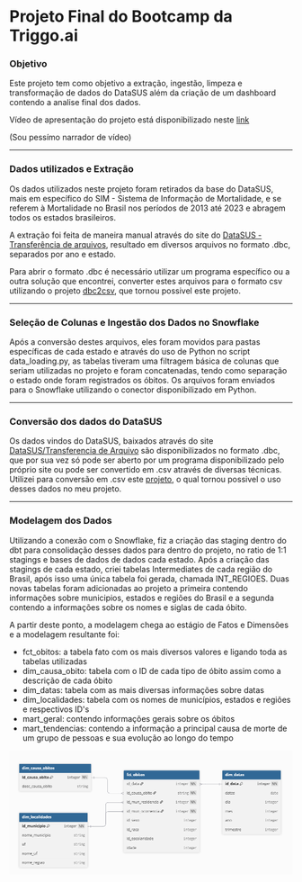 # Projeto Final do Bootcamp da Triggo.ai

### Objetivo

Este projeto tem como objetivo a extração, ingestão, limpeza e transformação de dados do DataSUS além da criação de um dashboard contendo a analise final dos dados.

Vídeo de apresentação do projeto está disponibilizado neste [link](https://youtu.be/Sh6PbnDsKN8)

(Sou pessímo narrador de vídeo)

---


### Dados utilizados e Extração

Os dados utilizados neste projeto foram retirados da base do DataSUS, mais em específico do SIM - Sistema de Informação de Mortalidade, e se referem à Mortalidade no Brasil nos períodos de 2013 até 2023 e abragem todos os estados brasileiros.

A extração foi feita de maneira manual através do site do [DataSUS - Transferência de arquivos](https://datasus.saude.gov.br/transferencia-de-arquivos/), resultado em diversos arquivos no formato .dbc, separados por ano e estado.

Para abrir o formato .dbc é necessário utilizar um programa específico ou a outra solução que encontrei, converter estes arquivos para o formato csv utilizando o projeto [dbc2csv](https://github.com/greatjapa/dbc2csv), que tornou possivel este projeto.


---  


### Seleção de Colunas e Ingestão dos Dados no Snowflake

Após a conversão destes arquivos, eles foram movidos para pastas específicas de cada estado e através do uso de Python no script data_loading.py, as tabelas tiveram uma filtragem básica de colunas que seriam utilizadas no projeto e foram concatenadas, tendo como separação o estado onde foram registrados os óbitos.
Os arquivos foram enviados para o Snowflake utilizando o conector disponibilizado em Python.


---  


### Conversão dos dados do DataSUS

Os dados vindos do DataSUS, baixados através do site [DataSUS/Transferencia de Arquivo](https://datasus.saude.gov.br/transferencia-de-arquivos/) são disponibilizados no formato .dbc, que por sua vez só pode ser aberto por um programa disponibilizado pelo próprio site ou pode ser convertido em .csv através de diversas técnicas. Utilizei para conversão em .csv este [projeto](https://github.com/greatjapa/dbc2csv), o qual tornou possivel o uso desses dados no meu projeto.

---


### Modelagem dos Dados

Utilizando a conexão com o Snowflake, fiz a criação das staging dentro do dbt para consolidação desses dados para dentro do projeto, no ratio de 1:1 stagings e bases de dados de dados cada estado.
Após a criação das stagings de cada estado, criei tabelas Intermediates de cada região do Brasil, após isso uma única tabela foi gerada, chamada INT_REGIOES.
Duas novas tabelas foram adicionadas ao projeto a primeira contendo informações sobre municipios, estados e regiões do Brasil e a segunda contendo a informações sobre os nomes e siglas de cada óbito.

A partir deste ponto, a modelagem chega ao estágio de Fatos e Dimensões e a modelagem resultante foi:
- fct_obitos: a tabela fato com os mais diversos valores e ligando toda as tabelas utilizadas
- dim_causa_obito: tabela com o ID de cada tipo de óbito assim como a descrição de cada óbito
- dim_datas: tabela com as mais diversas informações sobre datas
- dim_localidades: tabela com os nomes de municípios, estados e regiões e respectivos ID's
- mart_geral: contendo informações gerais sobre os óbitos
- mart_tendencias: contendo a informação a principal causa de morte de um grupo de pessoas e sua evolução ao longo do tempo


![fact and dim tables](https://github.com/lucasbatistaf/final_project_triggo/blob/main/fact%20and%20dim.png)

